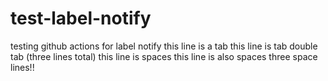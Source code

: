 # test-label-notify
testing github actions for label notify 
  this line is a tab
  this line is tab
    double tab (three lines total)
this line is spaces
   this line is also spaces
       three space lines!!
